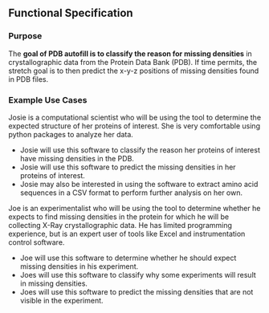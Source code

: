 ## Functional Specification


### Purpose

The **goal of PDB autofill is to classify the reason for missing densities** in crystallographic data from the Protein Data Bank (PDB). If time permits, the stretch goal is to then predict the x-y-z positions of missing densities found in PDB files.


### Example Use Cases

Josie is a computational scientist who will be using the tool to determine the expected structure of her proteins of interest. She is very comfortable using python packages to analyze her data.

* Josie will use this software to classify the reason her proteins of interest have missing densities in the PDB.
* Josie will use this software to predict the missing densities in her proteins of interest.
* Josie may also be interested in using the software to extract amino acid sequences in a CSV format to perform further analysis on her own.


Joe is an experimentalist who will be using the tool to determine whether he expects to find missing densities in the protein for which he will be collecting X-Ray crystallographic data. He has limited programming experience, but is an expert user of tools like Excel and instrumentation control software.

* Joe will use this software to determine whether he should expect missing densities in his experiment.
* Joes will use this software to classify why some experiments will result in missing densities.
* Joes will use this software to predict the missing densities that are not visible in the experiment.
